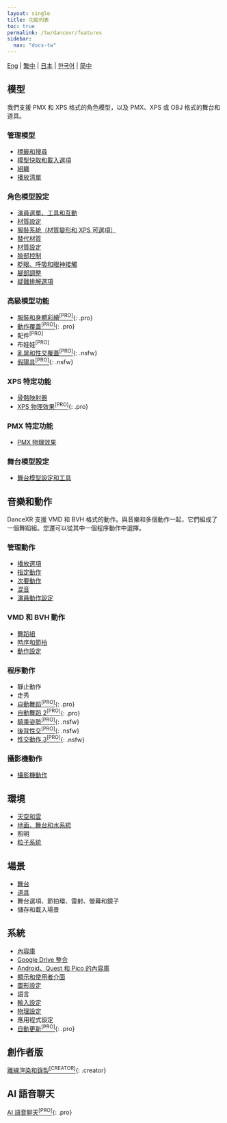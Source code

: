 ```yaml
---
layout: single
title: 功能列表
toc: true
permalink: /tw/dancexr/features
sidebar:
  nav: "docs-tw"
---
```


[Eng](/dancexr/features) | [繁中](/tw/dancexr/features) | [日本](/jp/dancexr/features) | [한국어](/kr/dancexr/features) | [简中](/zh/dancexr/features)

## 模型
我們支援 PMX 和 XPS 格式的角色模型，以及 PMX、XPS 或 OBJ 格式的舞台和道具。

### 管理模型
* [標籤和搜尋](features/tagging)
* [模型快取和載入選項](features/loader_options)
* [組織](features/formation)
* [播放清單](features/actor_playlist)


### 角色模型設定
* [演員選單、工具和互動](features/actor_tools)
* [材質設定](features/material_settings)
* [服裝系統（材質變形和 XPS 可選項）](features/optionals)
* [替代材質](features/alternative_textures)
* [材質設定](features/material_settings)
* [臉部控制](features/facial_control)
* [眨眼、呼吸和眼神接觸](features/eyecontact)
* [腳部調整](features/feet_adjustments)
* [疑難排解選項](features/troubleshooting_options)


### 高級模型功能
* [服裝和身體彩繪<sup>[PRO]</sup>](features/outfit_body_paint){: .pro}
* [動作覆蓋<sup>[PRO]</sup>](features/motion_override){: .pro}
* 配件<sup>[PRO]</sup>
* 布娃娃<sup>[PRO]</sup>
* [乳晃和性交覆蓋<sup>[PRO]</sup>](features/boob_shake_sex_overlay){: .nsfw}
* [假陽具<sup>[PRO]</sup>](features/dildo){: .nsfw}


### XPS 特定功能
* [骨骼映射器](features/bone_mapper.md)
* [XPS 物理效果<sup>[PRO]</sup>](features/xps_physics){: .pro}


### PMX 特定功能
* [PMX 物理效果](features/pmx_physics)


### 舞台模型設定
* [舞台模型設定和工具](feature/stages)


## 音樂和動作
DanceXR 支援 VMD 和 BVH 格式的動作。與音樂和多個動作一起，它們組成了一個舞蹈組。您還可以從其中一個程序動作中選擇。

### 管理動作
* [播放選項](features/playback_options)
* [指定動作](features/assign_motion)
* [次要動作](features/secondary_motion)
* [混音](features/remix)
* [演員動作設定](features/actor_motion_settings)


### VMD 和 BVH 動作
* [舞蹈組](features/dance_set)
* [時序和節拍](features/music_timing)
* [動作設定](features/motion_settings)


### 程序動作
* 靜止動作
* 走秀
* [自動舞蹈<sup>[PRO]</sup>](features/autodance){: .pro}
* [自動舞蹈 2<sup>[PRO]</sup>](features/autodance2){: .pro}
* [騎乘姿勢<sup>[PRO]</sup>](features/scg_motion){: .nsfw}
* [後背性交<sup>[PRO]</sup>](features/sfb_motion){: .nsfw}
* [性交動作 3<sup>[PRO]</sup>](features/sm3_motion){: .nsfw}


### 攝影機動作
* [攝影機動作](features/camera)


## 環境
* [天空和雲](features/skymap)
* [地面、舞台和水系統](features/ground)
* 照明
* [粒子系統](features/particles)


## 場景
* [舞台](features/stages)
* [道具](features/props)
* 舞台選項、節拍環、雷射、螢幕和鏡子
* 儲存和載入場景


## 系統
* [內容庫](preparecontent)
* [Google Drive 整合](features/googledrive)
* [Android、Quest 和 Pico 的內容庫](content_android_quest)
* [顯示和使用者介面](features/display_settings)
* [圖形設定](features/graphics)
* 語言
* [輸入設定](features/controls)
* [物理設定](features/system_physics)
* 應用程式設定
* [自動更新<sup>[PRO]</sup>](features/autoupdate){: .pro}


## 創作者版
[離線渲染和錄製<sup>[CREATOR]</sup>](creator.md){: .creator}


## AI 語音聊天
[AI 語音聊天<sup>[PRO]</sup>](ai_chat){: .pro}